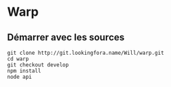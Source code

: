 Warp
====

Démarrer avec les sources
-------------------------

```
git clone http://git.lookingfora.name/Will/warp.git
cd warp
git checkout develop
npm install
node api
```